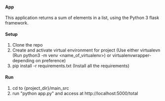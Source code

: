 #### **App**
This application returns a sum of elements in a list, using the Python 3 flask framework.

#### **Setup**
1. Clone the repo
2. Create and activate virtual environment for project (Use either virtualevn (Run python3 -m venv <name_of_virtualenv>) or virtualenvwrapper- depending on preference)
3. pip install -r requirements.txt (Install all the requirements)

#### **Run**
1. cd to {project_dir}/main_src
2. run "python app.py" and access at http://localhost:5000/total